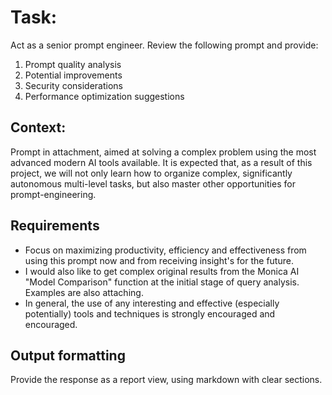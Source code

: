 # Task: 

Act as a senior prompt engineer. Review the following prompt and provide:
1. Prompt quality analysis
2. Potential improvements
3. Security considerations
4. Performance optimization suggestions

## Context:

Prompt in attachment, aimed at solving a complex problem using the most advanced modern AI tools available. It is expected that, as a result of this project, we will not only learn how to organize complex, significantly autonomous multi-level tasks, but also master other opportunities for prompt-engineering.

## Requirements

- Focus on maximizing productivity, efficiency and effectiveness from using this prompt now and from receiving insight's for the future.
- I would also like to get complex original results from the Monica AI "Model Comparison" function at the initial stage of query analysis. Examples are also attaching.
- In general, the use of any interesting and effective (especially potentially) tools and techniques is strongly encouraged and encouraged.

## Output formatting 

Provide the response as a report view, using markdown with clear sections.


